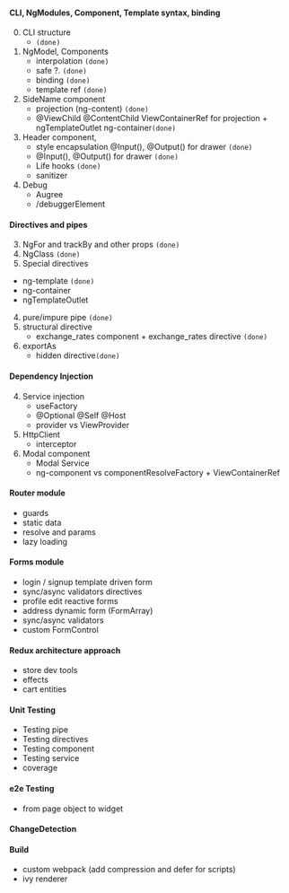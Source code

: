 #### CLI, NgModules, Component, Template syntax, binding
0) CLI structure 
   - `(done)`
1) NgModel, Components 
   - interpolation `(done)`
   - safe ?. `(done)`
   - binding `(done)`
   - template ref `(done)`
1) SideName component 
    - projection (ng-content)  `(done)`
    - @ViewChild @ContentChild ViewContainerRef for projection +  ngTemplateOutlet ng-container`(done)` 
2) Header component, 
   - style encapsulation @Input(), @Output() for drawer `(done)`
   - @Input(), @Output() for drawer `(done)`
   - Life hooks `(done)`
   - sanitizer
3) Debug
    - Augree
    - /debuggerElement   

#### Directives and pipes
3) NgFor and trackBy and other props `(done)`
3) NgClass `(done)`
3) Special directives 
  - ng-template `(done)`
  - ng-container
  - ngTemplateOutlet
4) pure/impure pipe `(done)`
5) structural directive
   - exchange_rates component + exchange_rates directive `(done)`
6) exportAs
   - hidden directive`(done)`

#### Dependency Injection
4) Service injection 
    - useFactory
    - @Optional @Self @Host 
    - provider vs ViewProvider
4) HttpClient
    - interceptor
4) Modal component
    - Modal Service    
    - ng-component vs componentResolveFactory + ViewContainerRef

#### Router module
   - guards 
   - static data
   - resolve and params
   - lazy loading

#### Forms module 
   - login / signup template driven form
   - sync/async validators directives
   - profile edit reactive forms
   - address dynamic form (FormArray)
   - sync/async validators
   - custom FormControl

#### Redux architecture approach
   - store dev tools
   - effects 
   - cart entities 

#### Unit Testing 
   - Testing pipe
   - Testing directives
   - Testing component
   - Testing service
   - coverage

#### e2e Testing
   - from page object to widget


#### ChangeDetection
   

#### Build 
  - custom webpack  (add compression and defer for scripts)
  - ivy renderer 

